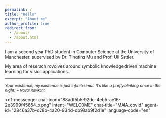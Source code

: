 ```yaml
---
permalink: /
title: "Hello"
excerpt: "About me"
author_profile: true
redirect_from:
  - /about/
  - /about.html
---
```


<span style="font-size:1em;">I am a second year PhD student in Computer Science at the University of Manchester, supervised by [Dr. Tingting Mu](https://personalpages.manchester.ac.uk/staff/tingting.mu/Site/About_Me.html) and [Prof. Uli Sattler](http://www.cs.man.ac.uk/~sattler/).</span>

<span style="font-size:1em;">My area of reserach rovolves around symbolic knowledge driven machine learning for vision applications.</span>

---

<span style="font-size:0.9em;">_Your existence, my existence is just infinitesimal. It’s like a firefly blinking once in the night._<span>
<span style="font-size:0.9em;">_~ Naval Ravikant_</span>

<script src="https://www.gstatic.com/dialogflow-console/fast/messenger/bootstrap.js?v=1"></script>

<df-messenger
chat-icon="88adf5b5-92dc-4eb5-ae16-2e3999f45654_x.png"
intent="WELCOME"
chat-title="MAIA_covid"
agent-id="2846a37b-d28b-4a20-934d-db98ab9f2d1e"
language-code="en"

> </df-messenger>
